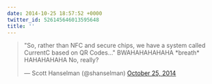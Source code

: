 ```yaml
---
date: 2014-10-25 18:57:52 +0000
twitter_id: 526145646013595648
title: ''
---
```


<blockquote class="twitter-tweet"><p lang="en" dir="ltr">&quot;So, rather than NFC and secure chips, we have a system called CurrentC based on QR Codes...&quot; BWAHAHAHAHAHA *breath* HAHAHAHAHA No, really?</p>&mdash; Scott Hanselman (@shanselman) <a href="https://twitter.com/shanselman/status/526140100246523904?ref_src=twsrc%5Etfw">October 25, 2014</a></blockquote>
<script async src="https://platform.twitter.com/widgets.js" charset="utf-8"></script>

